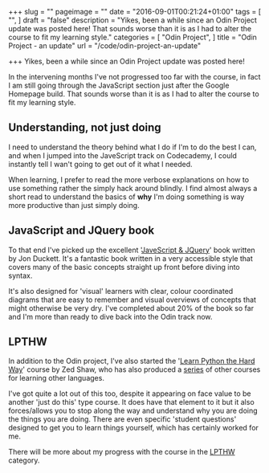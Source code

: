 +++
slug = ""
pageimage = ""
date = "2016-09-01T00:21:24+01:00"
tags = [
  "",
]
draft = "false"
description = "Yikes, been a while since an Odin Project update was posted here! That sounds worse than it is as I had to alter the course to fit my learning style."
categories = [
  "Odin Project",
]
title = "Odin Project - an update"
url = "/code/odin-project-an-update"

+++
Yikes, been a while since an Odin Project update was posted here!

In the intervening months I've not progressed too far with the course, in fact I am still going through the JavaScript section just after the Google Homepage build. That sounds worse than it is as I had to alter the course to fit my learning style.

## Understanding, not just doing

I need to understand the theory behind what I do if I'm to do the best I can, and when I jumped into the JaveScript track on Codecademy, I could instantly tell I wan't going to get out of it what I needed. 

When learning, I prefer to read the more verbose explanations on how to use something rather the simply hack around blindly. I find almost always a short read to understand the basics of **why** I'm doing something is way more productive than just simply doing.

## JavaScript and JQuery book 

To that end I've picked up the excellent '[JaveScript & JQuery](http://www.amazon.co.uk/JavaScript-JQuery-Interactive-Front-end-Development/dp/1118531647)' book written by Jon Duckett. It's a fantastic book written in a very accessible style that covers many of the basic concepts straight up front before diving into syntax. 

It's also designed for 'visual' learners with clear, colour coordinated diagrams that are easy to remember and visual overviews of concepts that might otherwise be very dry. I've completed about 20% of the book so far and I'm more than ready to dive back into the Odin track now.

## LPTHW

In addition to the Odin project, I've also started the '[Learn Python the Hard Way](http://learnpythonthehardway.org/)' course by Zed Shaw, who has also produced a [series](http://learncodethehardway.org/) of other courses for learning other languages. 

I've got quite a lot out of this too, despite it appearing on face value to be another 'just do this' type course. It does have that element to it but it also forces/allows you to stop along the way and understand why you are doing the things you are doing. There are even specific 'student questions' designed to get you to learn things yourself, which has certainly worked for me.

There will be more about my progress with the course in the [LPTHW](/categories/lpthw) category.


